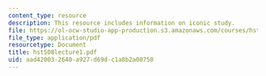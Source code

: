 ```yaml
---
content_type: resource
description: This resource includes information on iconic study.
file: https://ol-ocw-studio-app-production.s3.amazonaws.com/courses/hst-508-quantitative-genomics-fall-2005/aad420032640a927d69dc1a8b2a08750_hst508lecture1.pdf
file_type: application/pdf
resourcetype: Document
title: hst508lecture1.pdf
uid: aad42003-2640-a927-d69d-c1a8b2a08750
---
```

